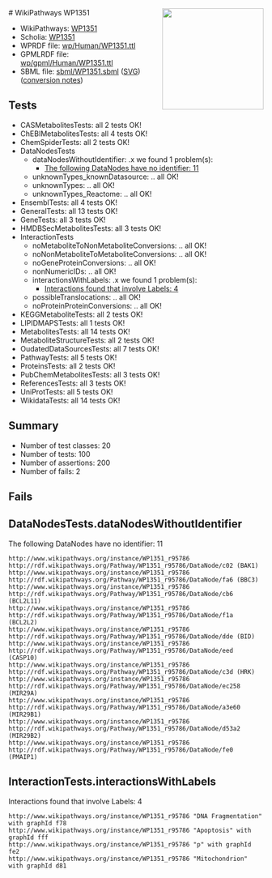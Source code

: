 <img style="float: right; width: 200px" src="../logo.png" />
# WikiPathways WP1351

* WikiPathways: [WP1351](https://identifiers.org/wikipathways:WP1351)
* Scholia: [WP1351](https://scholia.toolforge.org/wikipathways/WP1351)
* WPRDF file: [wp/Human/WP1351.ttl](../wp/Human/WP1351.ttl)
* GPMLRDF file: [wp/gpml/Human/WP1351.ttl](../wp/gpml/Human/WP1351.ttl)
* SBML file: [sbml/WP1351.sbml](../sbml/WP1351.sbml) ([SVG](../sbml/WP1351.svg)) ([conversion notes](../sbml/WP1351.txt))

## Tests
* CASMetabolitesTests: all 2 tests OK!
* ChEBIMetabolitesTests: all 4 tests OK!
* ChemSpiderTests: all 2 tests OK!
* DataNodesTests
    * dataNodesWithoutIdentifier: .x we found 1 problem(s):
        * [The following DataNodes have no identifier: 11](#8792c491)
    * unknownTypes_knownDatasource: .. all OK!
    * unknownTypes: .. all OK!
    * unknownTypes_Reactome: .. all OK!
* EnsemblTests: all 4 tests OK!
* GeneralTests: all 13 tests OK!
* GeneTests: all 3 tests OK!
* HMDBSecMetabolitesTests: all 3 tests OK!
* InteractionTests
    * noMetaboliteToNonMetaboliteConversions: .. all OK!
    * noNonMetaboliteToMetaboliteConversions: .. all OK!
    * noGeneProteinConversions: .. all OK!
    * nonNumericIDs: .. all OK!
    * interactionsWithLabels: .x we found 1 problem(s):
        * [Interactions found that involve Labels: 4](#630d267b)
    * possibleTranslocations: .. all OK!
    * noProteinProteinConversions: .. all OK!
* KEGGMetaboliteTests: all 2 tests OK!
* LIPIDMAPSTests: all 1 tests OK!
* MetabolitesTests: all 14 tests OK!
* MetaboliteStructureTests: all 2 tests OK!
* OudatedDataSourcesTests: all 7 tests OK!
* PathwayTests: all 5 tests OK!
* ProteinsTests: all 2 tests OK!
* PubChemMetabolitesTests: all 3 tests OK!
* ReferencesTests: all 3 tests OK!
* UniProtTests: all 5 tests OK!
* WikidataTests: all 14 tests OK!


## Summary

* Number of test classes: 20
* Number of tests: 100
* Number of assertions: 200
* Number of fails: 2

## Fails

<a name="8792c491" />

## DataNodesTests.dataNodesWithoutIdentifier

The following DataNodes have no identifier: 11
```
http://www.wikipathways.org/instance/WP1351_r95786 http://rdf.wikipathways.org/Pathway/WP1351_r95786/DataNode/c02 (BAK1)
http://www.wikipathways.org/instance/WP1351_r95786 http://rdf.wikipathways.org/Pathway/WP1351_r95786/DataNode/fa6 (BBC3)
http://www.wikipathways.org/instance/WP1351_r95786 http://rdf.wikipathways.org/Pathway/WP1351_r95786/DataNode/cb6 (BCL2L11)
http://www.wikipathways.org/instance/WP1351_r95786 http://rdf.wikipathways.org/Pathway/WP1351_r95786/DataNode/f1a (BCL2L2)
http://www.wikipathways.org/instance/WP1351_r95786 http://rdf.wikipathways.org/Pathway/WP1351_r95786/DataNode/dde (BID)
http://www.wikipathways.org/instance/WP1351_r95786 http://rdf.wikipathways.org/Pathway/WP1351_r95786/DataNode/eed (CASP10)
http://www.wikipathways.org/instance/WP1351_r95786 http://rdf.wikipathways.org/Pathway/WP1351_r95786/DataNode/c3d (HRK)
http://www.wikipathways.org/instance/WP1351_r95786 http://rdf.wikipathways.org/Pathway/WP1351_r95786/DataNode/ec258 (MIR29A)
http://www.wikipathways.org/instance/WP1351_r95786 http://rdf.wikipathways.org/Pathway/WP1351_r95786/DataNode/a3e60 (MIR29B1)
http://www.wikipathways.org/instance/WP1351_r95786 http://rdf.wikipathways.org/Pathway/WP1351_r95786/DataNode/d53a2 (MIR29B2)
http://www.wikipathways.org/instance/WP1351_r95786 http://rdf.wikipathways.org/Pathway/WP1351_r95786/DataNode/fe0 (PMAIP1)
```

<a name="630d267b" />

## InteractionTests.interactionsWithLabels

Interactions found that involve Labels: 4
```
http://www.wikipathways.org/instance/WP1351_r95786 "DNA Fragmentation" with graphId f78
http://www.wikipathways.org/instance/WP1351_r95786 "Apoptosis" with graphId fff
http://www.wikipathways.org/instance/WP1351_r95786 "p" with graphId fe2
http://www.wikipathways.org/instance/WP1351_r95786 "Mitochondrion" with graphId d81
```

